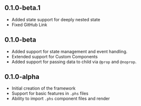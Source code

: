 ## 0.1.0-beta.1
- Added state support for deeply nested state
- Fixed GitHub Link

## 0.1.0-beta
- Added support for state management and event handling.
- Extended support for Custom Components
- Added support for passing data to child via `@prop` and `@noprop`.

## 0.1.0-alpha
- Initial creation of the framework
- Support for basic features in `.phs` files
- Ability to import `.phs` component files and render